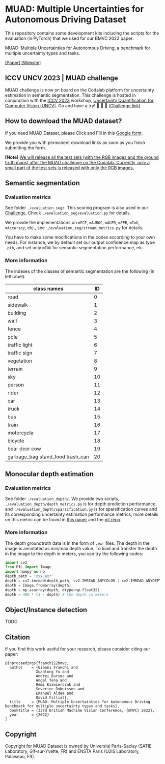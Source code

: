# MUAD: Multiple Uncertainties for Autonomous Driving Dataset

This repository contains some development kits including the scripts for the evaluation (in PyTorch) that we used for our BMVC 2022 paper: 

MUAD: Multiple Uncertainties for Autonomous Driving, a benchmark for multiple uncertainty types and tasks.

[[Paper]](https://arxiv.org/abs/2203.01437) [[Website]](https://muad-dataset.github.io/) 

## ICCV UNCV 2023 | MUAD challenge
MUAD challenge is now on board on the Codalab platform for uncertainty estimation in semantic segmentation. This challenge is hosted in conjunction with the [ICCV 2023](https://iccv2023.thecvf.com/) workshop, [Uncertainty Quantification for Computer Vision (UNCV)](https://uncv2023.github.io/). Go and have a try! 🚀 🚀 🚀 [[Challenge link]](https://codalab.lisn.upsaclay.fr/competitions/8007)

## How to download the MUAD dataset?

If you need MUAD Dataset, please Click and Fill in this [Google form](https://docs.google.com/forms/d/e/1FAIpQLSfTyCCPoO-MrVWKrp5hqyy4Bp9wZKh2Ww7_0MRnk-uu4Wf1yA/viewform?usp=sf_link).

We provide you with permanent download links as soon as you finish submitting the form.

**[Note]** <u>We will release all the test sets (with the RGB images and the ground truth maps) after the MUAD challenge on the Codalab. Currently, only a small part of the test sets is released with only the RGB images.</u>


## Semantic segmentation

### Evaluation metrics
See folder `./evaluation_seg/`. This scoring program is also used in our [Challenge](https://codalab.lisn.upsaclay.fr/competitions/8007). Check `./evaluation_seg/evaluation.py` for details.

We provide the implementations on `mECE`, `mAUROC`, `mAUPR`, `mFPR`, `mIoU`, `mAccuracy`, etc., see `./evaluation_seg/stream_metrics.py` for details.

You have to make some modifications in the codes according to your own needs. For instance, we by default set our output confidence map as type `.pth`, and set only `mIOU` for semantic segmentation performance, etc.

### More information
The indexes of the classes of semantic segmentation are the following (in leftLabel):

| **class names**                       | **ID** |
|----------------------------------------|---------|
| road                                   | 0       |
| sidewalk                               | 1       |
| building                               | 2       |
| wall                                   | 3       |
| fence                                  | 4       |
| pole                                   | 5       |
| traffic light                          | 6       |
| traffic sign                           | 7       |
| vegetation                             | 8       |
| terrain                                | 9       |
| sky                                    | 10      |
| person                                 | 11      |
| rider                                  | 12      |
| car                                    | 13      |
| truck                                  | 14      |
| bus                                    | 15      |
| train                                  | 16      |
| motorcycle                             | 17      |
| bicycle                                | 18      |
| bear deer cow                          | 19      |
| garbage_bag stand_food trash_can       | 20      |

## Monocular depth estimation

### Evaluation metrics
See folder `./evaluation_depth/`. We provide two scripts, `./evaluation_depth/depth_metrics.py` is for depth prediction performance, and `./evaluation_depth/sparsification.py` is for sparsification curves and its corresponding uncertainty estimation performance metrics, more details on this metric can be found in [this paper](https://openaccess.thecvf.com/content_CVPR_2020/html/Poggi_On_the_Uncertainty_of_Self-Supervised_Monocular_Depth_Estimation_CVPR_2020_paper.html) and the [git repo](https://github.com/mattpoggi/mono-uncertainty).

### More information
The depth groundtruth data is in the form of `.exr` files. The depth in the image is annotated as min/max depth value. To load and transfer the depth in the image to the depth in meters, you can try the following codes:
```python
import cv2
from PIL import Image
import numpy as np
depth_path = 'xxx.exr'
depth = cv2.imread(depth_path, cv2.IMREAD_ANYCOLOR | cv2.IMREAD_ANYDEPTH)
depth = Image.fromarray(depth)
depth = np.asarray(depth, dtype=np.float32)
depth = 400 * (1 - depth) # the depth in meters
```

## Object/Instance detection
TODO

## Citation
If you find this work useful for your research, please consider citing our paper:
```
@inproceedings{franchi22bmvc,
  author    = {Gianni Franchi and 
              Xuanlong Yu and 
              Andrei Bursuc and 
              Angel Tena and 
              Rémi Kazmierczak and 
              Severine Dubuisson and 
              Emanuel Aldea and 
              David Filliat},
  title     = {MUAD: Multiple Uncertainties for Autonomous Driving benchmark for multiple uncertainty types and tasks},
  booktitle = {33rd British Machine Vision Conference, {BMVC} 2022},
  year      = {2022}
}
```

## Copyright
Copyright for MUAD Dataset is owned by Université Paris-Saclay (SATIE Laboratory, Gif-sur-Yvette, FR) and ENSTA Paris (U2IS Laboratory, Palaiseau, FR).
